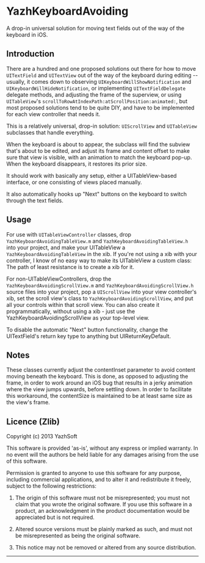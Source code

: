 YazhKeyboardAvoiding
==================

A drop-in universal solution for moving text fields out of the way of the keyboard in iOS.

Introduction
------------

There are a hundred and one proposed solutions out there for how to move `UITextField` and `UITextView` out of the way of the keyboard during editing -- usually, it comes down to observing `UIKeyboardWillShowNotification` and `UIKeyboardWillHideNotification`, or implementing `UITextFieldDelegate` delegate methods, and adjusting the frame of the superview, or using `UITableView`'s `scrollToRowAtIndexPath:atScrollPosition:animated:`, but most proposed solutions tend to be quite DIY, and have to be implemented for each view controller that needs it.

This is a relatively universal, drop-in solution: `UIScrollView` and `UITableView` subclasses that handle everything.

When the keyboard is about to appear, the subclass will find the subview that's about to be edited, and adjust its frame and content offset to make sure that view is visible, with an animation to match the keyboard pop-up. When the keyboard disappears, it restores its prior size.

It should work with basically any setup, either a UITableView-based interface, or one consisting of views placed manually.

It also automatically hooks up "Next" buttons on the keyboard to switch through the text fields.

Usage
-----

For use with `UITableViewController` classes, drop `YazhKeyboardAvoidingTableView.m` and `YazhKeyboardAvoidingTableView.h` into your project, and make your UITableView a `YazhKeyboardAvoidingTableView` in the xib.  If you're not using a xib with your controller, I know of no easy way to make its UITableView a custom class: The path of least resistance is to create a xib for it.

For non-UITableViewControllers, drop the `YazhKeyboardAvoidingScrollView.m` and `YazhKeyboardAvoidingScrollView.h` source files into your project, pop a `UIScrollView` into your view controller's xib, set the scroll view's class to `YazhKeyboardAvoidingScrollView`, and put all your controls within that scroll view.  You can also create it programmatically, without using a xib - just use the YazhKeyboardAvoidingScrollView as your top-level view.

To disable the automatic "Next" button functionality, change the UITextField's return key type to anything but UIReturnKeyDefault.

Notes
-----

These classes currently adjust the contentInset parameter to avoid content moving beneath the keyboard.  This is done, as opposed to adjusting the frame, in order to work around an iOS bug that results in a jerky animation where the view jumps upwards, before settling down.  In order to facilitate this workaround, the contentSize is maintained to be at least same size as the view's frame.

Licence (Zlib)
--------------

Copyright (c) 2013 YazhSoft

This software is provided 'as-is', without any express or implied
warranty. In no event will the authors be held liable for any damages
arising from the use of this software.

Permission is granted to anyone to use this software for any purpose,
including commercial applications, and to alter it and redistribute it
freely, subject to the following restrictions:

1. The origin of this software must not be misrepresented; you must not
   claim that you wrote the original software. If you use this software
   in a product, an acknowledgment in the product documentation would be
   appreciated but is not required.

2. Altered source versions must be plainly marked as such, and must not be
   misrepresented as being the original software.

3. This notice may not be removed or altered from any source
   distribution.


------------

